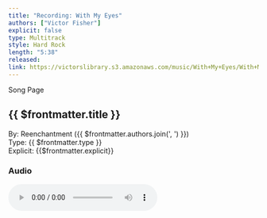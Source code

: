 ```yaml
---
title: "Recording: With My Eyes"
authors: ["Victor Fisher"]
explicit: false
type: Multitrack
style: Hard Rock 
length: "5:38"
released:
link: https://victorslibrary.s3.amazonaws.com/music/With+My+Eyes/With+My+Eyes.mp3
---
```


<g-link to="/song/with-my-eyes">Song Page</g-link>

## {{ $frontmatter.title }}

By: <g-link to="/band/reenchantment">Reenchantment</g-link> ({{ $frontmatter.authors.join(', ') }})  
Type: {{ $frontmatter.type }}  
Explicit: {{$frontmatter.explicit}}

### Audio

<audio controls controlsList="nodownload">
  <source :src="$frontmatter.link" type="audio/mpeg">
Your browser does not support the audio element.
</audio>

